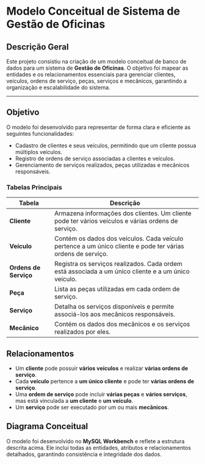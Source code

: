 # Modelo Conceitual de Sistema de Gestão de Oficinas

## Descrição Geral
Este projeto consistiu na criação de um modelo conceitual de banco de dados para um sistema de **Gestão de Oficinas**. O objetivo foi mapear as entidades e os relacionamentos essenciais para gerenciar clientes, veículos, ordens de serviço, peças, serviços e mecânicos, garantindo a organização e escalabilidade do sistema.

---

## Objetivo
O modelo foi desenvolvido para representar de forma clara e eficiente as seguintes funcionalidades:

- Cadastro de clientes e seus veículos, permitindo que um cliente possua múltiplos veículos.
- Registro de ordens de serviço associadas a clientes e veículos.
- Gerenciamento de serviços realizados, peças utilizadas e mecânicos responsáveis.


### Tabelas Principais

| **Tabela**       | **Descrição**                                                                                 |
|-------------------|-----------------------------------------------------------------------------------------------|
| **Cliente**      | Armazena informações dos clientes. Um cliente pode ter vários veículos e várias ordens de serviço. |
| **Veículo**      | Contém os dados dos veículos. Cada veículo pertence a um único cliente e pode ter várias ordens de serviço. |
| **Ordens de Serviço** | Registra os serviços realizados. Cada ordem está associada a um único cliente e a um único veículo. |
| **Peça**         | Lista as peças utilizadas em cada ordem de serviço.                                          |
| **Serviço**      | Detalha os serviços disponíveis e permite associá-los aos mecânicos responsáveis.            |
| **Mecânico**     | Contém os dados dos mecânicos e os serviços realizados por eles.                             |

## Relacionamentos
- Um **cliente** pode possuir **vários veículos** e realizar **várias ordens de serviço**.
- Cada **veículo** pertence a **um único cliente** e pode ter **várias ordens de serviço**.
- Uma **ordem de serviço** pode incluir **várias peças** e **vários serviços**, mas está vinculada a **um cliente** e **um veículo**.
- Um **serviço** pode ser executado por um ou mais **mecânicos**.

## Diagrama Conceitual
O modelo foi desenvolvido no **MySQL Workbench** e reflete a estrutura descrita acima. Ele inclui todas as entidades, atributos e relacionamentos detalhados, garantindo consistência e integridade dos dados.

